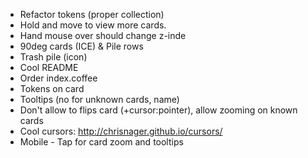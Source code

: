 - Refactor tokens (proper collection)
- Hold and move to view more cards.
- Hand mouse over should change z-inde
- 90deg cards (ICE) & Pile rows
- Trash pile (icon)
- Cool README
- Order index.coffee
- Tokens on card
- Tooltips (no for unknown cards, name)
- Don't allow to flips card (+cursor:pointer), allow zooming on known cards
- Cool cursors: http://chrisnager.github.io/cursors/
- Mobile - Tap for card zoom and tooltips